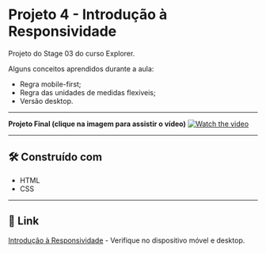 # Projeto 4 - Introdução à Responsividade

Projeto do Stage 03 do curso Explorer.

Alguns conceitos aprendidos durante a aula:
- Regra mobile-first;
- Regra das unidades de medidas flexíveis;
- Versão desktop.

---

**Projeto Final (clique na imagem para assistir o vídeo)**
[![Watch the video](https://i.ibb.co/XWBCSkD/image.png)](https://clipchamp.com/watch/efieLUaA6hx)

---

## 🛠️ Construído com

* HTML
* CSS

---

## 📌 Link

[Introdução à Responsividade](https://rocketseat-projeto4-intro-responsividade.vercel.app/) - Verifique no dispositivo móvel e desktop.